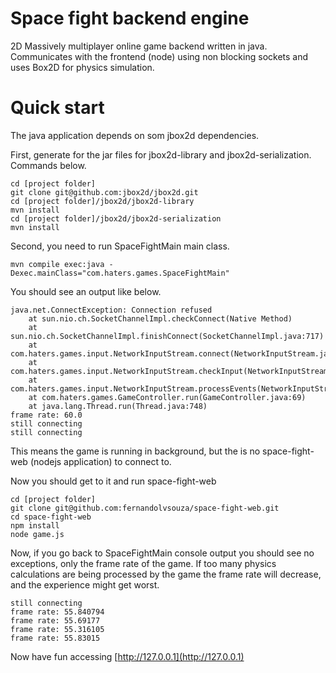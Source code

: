 # Space fight backend engine
2D Massively multiplayer online game backend written in java. Communicates with the frontend (node) using non blocking sockets and uses Box2D for physics simulation.

# Quick start
The java application depends on som jbox2d dependencies.

First, generate for the jar files for jbox2d-library and jbox2d-serialization. Commands below.
```
cd [project folder]
git clone git@github.com:jbox2d/jbox2d.git
cd [project folder]/jbox2d/jbox2d-library
mvn install
cd [project folder]/jbox2d/jbox2d-serialization
mvn install
```

Second, you need to run SpaceFightMain main class.
```
mvn compile exec:java -Dexec.mainClass="com.haters.games.SpaceFightMain" 
```

You should see an output like below.
```
java.net.ConnectException: Connection refused
	at sun.nio.ch.SocketChannelImpl.checkConnect(Native Method)
	at sun.nio.ch.SocketChannelImpl.finishConnect(SocketChannelImpl.java:717)
	at com.haters.games.input.NetworkInputStream.connect(NetworkInputStream.java:174)
	at com.haters.games.input.NetworkInputStream.checkInput(NetworkInputStream.java:182)
	at com.haters.games.input.NetworkInputStream.processEvents(NetworkInputStream.java:116)
	at com.haters.games.GameController.run(GameController.java:69)
	at java.lang.Thread.run(Thread.java:748)
frame rate: 60.0
still connecting
still connecting
```

This means the game is running in background, but the is no space-fight-web (nodejs application)
to connect to.

Now you should get to  it and run space-fight-web

```
cd [project folder]
git clone git@github.com:fernandolvsouza/space-fight-web.git
cd space-fight-web
npm install
node game.js
```  

Now, if you go back to SpaceFightMain console output you should see no exceptions, 
only the frame rate of the game. If too many physics calculations are being processed by the game
 the frame rate will decrease, and the experience might get  worst.
```
still connecting
frame rate: 55.840794
frame rate: 55.69177
frame rate: 55.316105
frame rate: 55.83015
```

Now have fun accessing [http://127.0.0.1](http://127.0.0.1)

